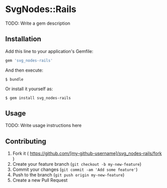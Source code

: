 # SvgNodes::Rails

TODO: Write a gem description

## Installation

Add this line to your application's Gemfile:

```ruby
gem 'svg_nodes-rails'
```

And then execute:

    $ bundle

Or install it yourself as:

    $ gem install svg_nodes-rails

## Usage

TODO: Write usage instructions here

## Contributing

1. Fork it ( https://github.com/[my-github-username]/svg_nodes-rails/fork )
2. Create your feature branch (`git checkout -b my-new-feature`)
3. Commit your changes (`git commit -am 'Add some feature'`)
4. Push to the branch (`git push origin my-new-feature`)
5. Create a new Pull Request

